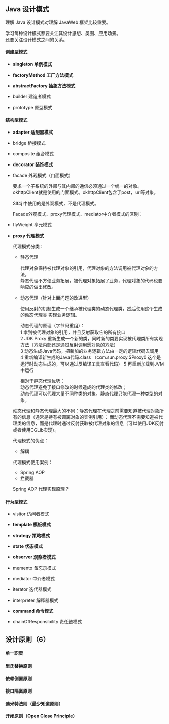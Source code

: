 ## Java 设计模式

理解 Java 设计模式对理解 JavaWeb 框架比较重要。

学习每种设计模式都要关注其设计思想、类图、应用场景。  
还要关注设计模式之间的关系。  

#### 创建型模式

+ **singleton 单例模式**

+ **factoryMethod 工厂方法模式**

+ **abstractFactory 抽象方法模式**

+ builder 建造者模式

+ prototype 原型模式

#### 结构型模式

+ **adapter 适配器模式**

+ bridge 桥接模式

+ composite 组合模式

+ **decorator 装饰模式**

+ facade 外观模式（门面模式）

    要求一个子系统的外部与其内部的通信必须通过一个统一的对象。
    okhttpClient就是使用的门面模式。okhttpClient包含了post，url等对象。

    Slf4j 中使用的是外观模式，不是代理模式。
    
    Facade外观模式、proxy代理模式、mediator中介者模式的区别：

+ flyWeight 享元模式

+ **proxy 代理模式**

    代理模式分类：  
    
    - 静态代理
    
        代理对象保持被代理对象的引用，代理对象的方法调用被代理对象的方法。  
        静态代理不方便业务拓展，被代理对象拓展了业务，代理对象的代码也要响应的做出修改。
    
    - 动态代理（针对上面问题的改进型）  
        
        使用反射的机制生成一个继承被代理类的动态代理类，然后使用这个生成的动态代理类
        实现业务逻辑。
        
        动态代理的原理（字节码重组）：  
        1 拿到被代理对象的引用，并且反射获取它的所有接口  
        2 JDK Proxy 重新生成一个新的类，同时新的类要实现被代理类所有实现方法（方法内部还是通过反射调用愿对象的方法）  
        3 动态生成Java代码，把新加的业务逻辑方法由一定的逻辑代码去调用  
        4 重新编译新生成的Java代码.class （com.sun.proxy.$Proxy0 这个是运行时动态生成的，可以通过反编译工具查看代码）
        5 再重新加载到JVM中运行
        
        相对于静态代理优势：    
        动态代理避免了接口修改的时候造成的代理类的修改；  
        动态代理可以代理大量不同种类的对象，静态代理只能代理一种类型的对象。
    
    动态代理和静态代理最大的不同：静态代理在代理之前需要知道被代理对象所有的信息（通常是持有被调离对象的实例引用）；
    而动态代理不需要知道被代理类的信息，而是代理时通过反射获取被代理对象的信息（可以使用JDK反射或者使用CGLib实现）。
    
    代理模式的优点：
    
    - 解耦
    
    代理模式使用案例：  
    
    - Spring AOP
    - 拦截器 
    
    Spring AOP 代理实现原理？
   
#### 行为型模式

+ visitor 访问者模式

+ **template 模板模式**

+ **strategy 策略模式**

+ **state 状态模式**

+ **observer 观察者模式**

+ memento 备忘录模式

+ mediator 中介者模式

+ iterator 迭代器模式

+ interpreter 解释器模式

+ **command 命令模式**

+ chainOfResponsibility 责任链模式

## 设计原则（6）

#### 单一职责

#### 里氏替换原则

#### 依赖倒置原则

#### 接口隔离原则

#### 迪米特法则（最少知道原则）

#### 开闭原则（Open Close Principle）   